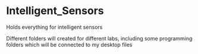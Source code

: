 Intelligent_Sensors
===================

Holds everything for intelligent sensors

Different folders will created for different labs, including some programming folders which will be connected to my desktop files
